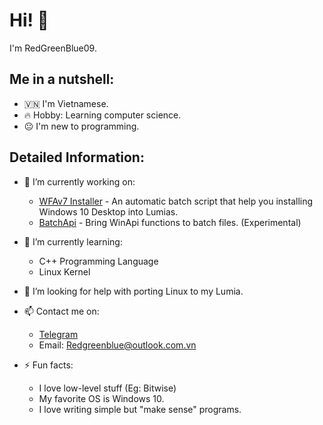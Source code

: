 # Hi! 👋

I'm RedGreenBlue09.

## Me in a nutshell:

  - 🇻🇳 I'm Vietnamese.
  - 🔥 Hobby: Learning computer science.
  - 😐 I'm new to programming.

## Detailed Information:

- 🔭 I’m currently working on:

  - [WFAv7 Installer](https://github.com/RedGreenBlue09/WFAv7_Installer) - An automatic batch script that help you installing Windows 10 Desktop into Lumias.
  - [BatchApi](https://github.com/RedGreenBlue09/BatchApi) - Bring WinApi functions to batch files. (Experimental)
  
- 🌱 I’m currently learning:

  - C++ Programming Language
  - Linux Kernel

- 🤔 I’m looking for help with porting Linux to my Lumia.
- 📫 Contact me on:
  - [Telegram](https://t.me/RedGreenBlue123)
  - Email: Redgreenblue@outlook.com.vn
- ⚡ Fun facts:

  - I love low-level stuff (Eg: Bitwise)
  - My favorite OS is Windows 10.
  - I love writing simple but "make sense" programs.
  
